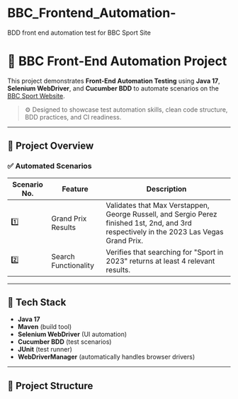 # BBC_Frontend_Automation-
BDD front end automation test for BBC Sport Site
# 🧪 BBC Front-End Automation Project

This project demonstrates **Front-End Automation Testing** using **Java 17**, **Selenium WebDriver**, and **Cucumber BDD** to automate scenarios on the [BBC Sport Website](https://www.bbc.com/sport).

> ⚙️ Designed to showcase test automation skills, clean code structure, BDD practices, and CI readiness.

---

## 📌 Project Overview

### ✅ Automated Scenarios

| Scenario No. | Feature                          | Description |
|--------------|----------------------------------|-------------|
| 1️⃣           | Grand Prix Results              | Validates that Max Verstappen, George Russell, and Sergio Perez finished 1st, 2nd, and 3rd respectively in the 2023 Las Vegas Grand Prix. |
| 2️⃣           | Search Functionality            | Verifies that searching for "Sport in 2023" returns at least 4 relevant results. |

---

## 🚀 Tech Stack

- **Java 17**
- **Maven** (build tool)
- **Selenium WebDriver** (UI automation)
- **Cucumber BDD** (test scenarios)
- **JUnit** (test runner)
- **WebDriverManager** (automatically handles browser drivers)

---

## 📂 Project Structure

